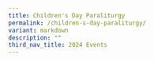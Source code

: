 ```yaml
---
title: Children's Day Paraliturgy
permalink: /children-s-day-paraliturgy/
variant: markdown
description: ""
third_nav_title: 2024 Events
---
```

